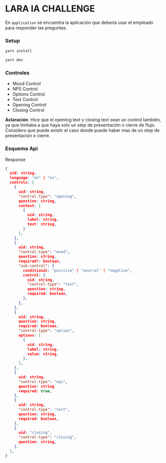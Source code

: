 # LARA IA CHALLENGE

En `application` se encuentra la aplicación que debería usar el empleado para responder las preguntas.

### Setup
```sh
yarn install
```

```sh
yarn dev
```

### Controles
- Mood Control
- NPS Control
- Options Control
- Text Control
- Opening Control
- Closing Control 

**Aclaración**: Hice que el opening text y closing text sean un control también, ya que limitaba a que haya solo un step de presentación o cierre de flujo. Considero que puede existir el caso donde puede haber mas de un step de presentación o cierre. 

### Esquema Api
Response
```json
{
  uid: string,
  lenguage: "en" | "es",
  controls: [
    {
      uid: string,
      "control-type": "opening",
      question: string,
      context: [
        {
          uid: string,
          label: string,
          text: string,
        }
      ],
    },
    {
      uid: string,
      "control-type": "mood",
      question: string,
      required?: boolean,
      "sub-control": {
        conditional: "positive" | "neutral" | "negative",
        control: {
          uid: string,
          "control-type": "text",
          question: string,
          required: boolean,
        },
      },
    },
    {
      uid: string,
      question: string,
      required: boolean,
      "control-type": "option",
      options: [
        {
          uid: string,
          label: string,
          value: string,
        },
      ],
    },
    {
      uid: string,
      "control-type": "nps",
      question: string
      required: true,
    },
    {
      uid: string,
      "control-type": "text",
      question: string,
      required: boolean,
    },
    {
      uid: "closing",
      "control-type": "closing",
      question: string,
    },
  ],
}
```